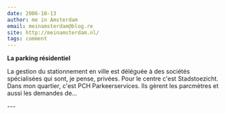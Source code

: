 ```yaml
---
date: 2006-10-13
author: me in Amsterdam
email: meinamsterdam@blog.re
site: http://meinamsterdam.nl/
tags: comment
---
```


<!-- TB -->
<p><strong>La parking résidentiel</strong></p>
<p>La gestion du stationnement en ville est déléguée à des sociétés spécialisées qui sont, je pense, privées. Pour le centre c'est Stadstoezicht. Dans mon quartier, c'est PCH Parkeerservices. Ils gèrent les parcmètres et aussi les demandes de...</p>
---